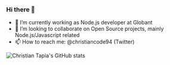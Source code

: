 ### Hi there 👋

<!--
**christian102094/christian102094** is a ✨ _special_ ✨ repository because its `README.md` (this file) appears on your GitHub profile.

Here are some ideas to get you started:
- 💬 Ask me about ...
- 😄 Pronouns: ...
- ⚡ Fun fact: ...
-->

- 🔭 I’m currently working as Node.js developer at Globant
- 👯 I’m looking to collaborate on Open Source projects, mainly Node.js/Javascript related
- 📫 How to reach me: @christiancode94 (Twitter)

![Christian Tapia's GitHub stats](https://github-readme-stats.vercel.app/api?username=christian102094&count_private=true&show_icons=true)
